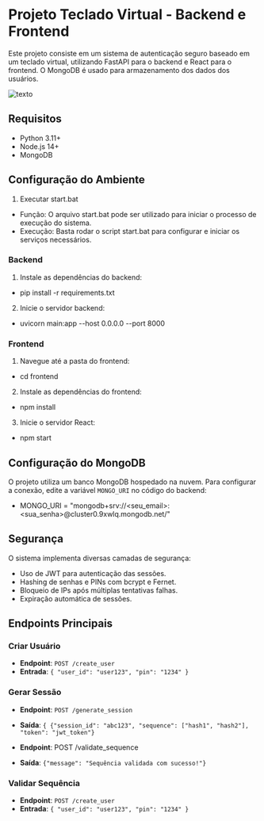 # Projeto Teclado Virtual - Backend e Frontend

Este projeto consiste em um sistema de autenticação seguro baseado em um teclado virtual, utilizando FastAPI para o backend e React para o frontend. O MongoDB é usado para armazenamento dos dados dos usuários.

![texto](blob:https://imgur.com/a/SStQgj1)

## Requisitos

- Python 3.11+
- Node.js 14+
- MongoDB

## Configuração do Ambiente

1. Executar start.bat
* Função: O arquivo start.bat pode ser utilizado para iniciar o processo de execução do sistema.
* Execução: Basta rodar o script start.bat para configurar e iniciar os serviços necessários.

### Backend

1. Instale as dependências do backend:

* pip install -r requirements.txt

2. Inicie o servidor backend:

* uvicorn main:app --host 0.0.0.0 --port 8000

### Frontend

1. Navegue até a pasta do frontend:

* cd frontend

2. Instale as dependências do frontend:

* npm install

3. Inicie o servidor React:

* npm start

## Configuração do MongoDB

O projeto utiliza um banco MongoDB hospedado na nuvem. Para configurar a conexão, edite a variável `MONGO_URI` no código do backend:

* MONGO_URI = "mongodb+srv://<seu_email>:<sua_senha>@cluster0.9xwlq.mongodb.net/"


## Segurança

O sistema implementa diversas camadas de segurança:

- Uso de JWT para autenticação das sessões.
- Hashing de senhas e PINs com bcrypt e Fernet.
- Bloqueio de IPs após múltiplas tentativas falhas.
- Expiração automática de sessões.

## Endpoints Principais

### Criar Usuário

- **Endpoint**: `POST /create_user`
- **Entrada**: `{
  "user_id": "user123",
  "pin": "1234"
}`



### Gerar Sessão

- **Endpoint**: `POST /generate_session`
- **Saída**: `{
 {"session_id": "abc123", "sequence": ["hash1", "hash2"], "token": "jwt_token"}`


- **Endpoint**: POST /validate_sequence
- **Saída**: `{"message": "Sequência validada com sucesso!"}`

### Validar Sequência

- **Endpoint**: `POST /create_user`
- **Entrada**: `{
  "user_id": "user123",
  "pin": "1234"
}`



